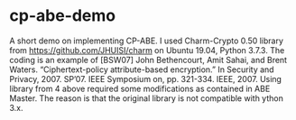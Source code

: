 # cp-abe-demo
A short demo on implementing CP-ABE.
I used Charm-Crypto 0.50 library from https://github.com/JHUISI/charm on Ubuntu 19.04, Python 3.7.3.
The coding is an example of [BSW07] John Bethencourt, Amit Sahai, and Brent Waters. “Ciphertext-policy attribute-based encryption.” In Security and Privacy, 2007. SP’07. IEEE Symposium on, pp. 321-334. IEEE, 2007.
Using library from 4 above required some modifications as contained in ABE Master. The reason is that the original library is not compatible with ython 3.x.
